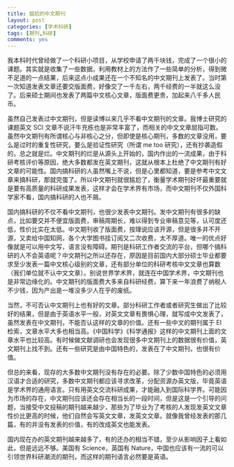 ```yaml
---
title: 尴尬的中文期刊
layout: post
categories: [学术科研]
tags: [期刊,科研]
comments: yes
---
```


我本科时代曾经做了一个科研小项目，从学校申请了两千块钱，完成了一个很小的课题。其实就是收集了一些数据，利用教材上的方法作了一些简单的分析，得到微不足道的一点结果，后来这点小成果还在一个不知名的中文期刊上发表了。当时第一次知道发表文章还要交版面费，好像交了一千左右，两千经费的一半就这么没了。后来硕士期间也发表了两篇中文核心文章，版面费更贵，加起来八千多人民币。

虽然自己发表过中文期刊，但是读博以来几乎不看中文期刊的文章。我博士研究的课题英文 SCI 文章不说汗牛充栋也是非常丰富了，而相关的中文文章屈指可数。虽然中文期刊有所谓核心与非核心之分，但即使是核心期刊，多数的文章没用，要么是过时的重复性研究，要么是验证性研究（所谓 me too 研究），还有抄袭造假的，总之就是烂。中文期刊的烂是从源头上开始的，国内作出的一流成果，由于科研考核评价等原因，绝大多数都发在英文期刊，这就从根本上杜绝了中文期刊有好文章的可能性。国内搞科研的人虽然嘴上不说，但是心里都知道，要是参考中文文章来搞科研，那就完蛋了。所以中文期刊就很尴尬了，衡量学术期刊好坏最重要就是要有高质量的科研成果发表，这样才会在学术界有市场，而中文期刊不仅外国科学家不看，国内搞科研的人也不屑。

国内搞科研的不仅不看中文期刊，也很少发表中文期刊。发中文期刊有很多的缺点，比如要交并不便宜版面费，审稿周期长，难以得到专业审稿意见等，认可度还低，性价比实在太低。中文期刊收了版面费，按理说应该开源，但是很多并不开源，又卖给中国知网，各个大学图书挂订阅又二次收费，太不厚道。唯一的优点好像就是可以用中文写，语言没有障碍。期刊是科研工作者交流的平台，但哪个搞科研的人不会英语呢？中文期刊之所以还存在，原因是目前国内大部分硕士毕业都要求至少发表一篇中文核心级别的文章，还有部分单位的科研考核中文文章也算数（我们单位就不认中文文章）。别说世界学术界，就连在中国学术界，中文期刊也是非常边缘化的。中文期刊的版面费大多来自科研经费，算下来一年浪费了纳税人不少钱，因为产出是一堆没多少人在乎的废纸。

当然，不可否认中文期刊上也有好的文章。部分科研工作者或者研究生做出了比较好的结果，但是由于英语水平一般，对英文文章有畏惧心理，就写成中文发表了，虽然发表在中文期刊，不能否认这样的文章的价值。还有一些中文的期刊属于 EI 检索，文章水平大多也相当高。《中国科学》《科学通报》这样的中文期刊上面的文章水平也比较高。有时候做文献调研也会发现很多中文期刊上的数据很有价值，英文期刊上找不到。还有一些研究是由中国特色的，发表在了中文期刊，也很有价值。

但总的来看，现存的大多数中文期刊没有存在的必要。除了少数中国特色的必须用汉语才合适的研究，多数中文期刊都应该寻求改革，分配资源办英文版，毕竟英语是学术界的通用语言。只有用英文交流科研成果，才能融入到国际科学界。可能因为市场的存在，中文期刊应该还会存在相当长的一段时间，但是这是一个引导的问题，当接受中文投稿的期刊越来越少，那些为了毕业为了考核的人发现发英文文章性价比更高的时候，他们自然会写英文文章，发英文文章。就像我曾经发表的那几篇，有的并没有发表的价值，有的改成英文也能发表。

国内现在办的英文期刊越来越多了，有的还办的相当不错，至少从影响因子上看如此，但是远远不够。美国有 Science，英国有 Nature，中国也应该有一流的可以引领世界科研潮流的期刊，而这样的期刊语言必然要是英语。